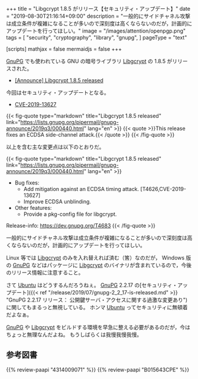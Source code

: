+++
title = "Libgcrypt 1.8.5 がリリース【セキュリティ・アップデート】"
date =  "2019-08-30T21:16:14+09:00"
description = "一般的にサイドチャネル攻撃は成立条件が複雑になることが多いので深刻度は高くならないのだが，計画的にアップデートを行ってほしい。"
image = "/images/attention/openpgp.png"
tags = [
  "security",
  "cryptography",
  "library",
  "gnupg",
]
pageType = "text"

[scripts]
  mathjax = false
  mermaidjs = false
+++

[GnuPG] でも使われている GNU の暗号ライブラリ [Libgcrypt] の 1.8.5 がリリースされた。

- [[Announce] Libgcrypt 1.8.5 released](https://lists.gnupg.org/pipermail/gnupg-announce/2019q3/000440.html)

今回はセキュリティ・アップデートとなる。

- [CVE-2019-13627](https://nvd.nist.gov/vuln/detail/CVE-2019-13627)

{{< fig-quote type="markdown" title="Libgcrypt 1.8.5 released" link="https://lists.gnupg.org/pipermail/gnupg-announce/2019q3/000440.html" lang="en" >}}
{{< quote >}}This release fixes an ECDSA side-channel attack.{{< /quote >}}
{{< /fig-quote >}}

以上を含む主な変更点は以下のとおりだ。

{{< fig-quote type="markdown" title="Libgcrypt 1.8.5 released" link="https://lists.gnupg.org/pipermail/gnupg-announce/2019q3/000440.html" lang="en" >}}
- Bug fixes:
   - Add mitigation against an ECDSA timing attack. [T4626,CVE-2019-13627]
   - Improve ECDSA unblinding.
-  Other features:
   - Provide a pkg-config file for libgcrypt.

Release-info: https://dev.gnupg.org/T4683
{{< /fig-quote >}}

一般的にサイドチャネル攻撃は成立条件が複雑になることが多いので深刻度は高くならないのだが，計画的にアップデートを行ってほしい。

Linux 等では [Libgcrypt] のみを入れ替えれば済む（筈）なのだが， Windows 版の [GnuPG] などはパッケージに [Libgcrypt] のバイナリが含まれているので，今後のリリース情報に注意すること。

さて [Ubuntu] はどうするんだろうねぇ。
[GnuPG] 2.2.17 の[セキュリティ・アップデート]({{< ref "/release/2019/07/gnupg-2_2_17-is-released.md" >}} "GnuPG 2.2.17 リリース： 公開鍵サーバ・アクセスに関する過激な変更あり")に関してもまるっと無視している。
ホンマ [Ubuntu] ってセキュリティに無頓着だよなぁ。

[GnuPG] や [Libgcrypt] をビルドする環境を早急に整える必要があるのだが，今はちょっと無理なんだよね。
もうしばらくは我慢我慢我慢。

[GnuPG]: https://gnupg.org/ "The GNU Privacy Guard"
[Libgcrypt]: https://gnupg.org/software/libgcrypt/
[Ubuntu]: https://www.ubuntu.com/ "The leading operating system for PCs, IoT devices, servers and the cloud | Ubuntu"

## 参考図書

{{% review-paapi "4314009071" %}} <!-- 暗号化 プライバシーを救った反乱者たち -->
{{% review-paapi "B015643CPE" %}} <!-- 暗号技術入門 第3版 -->
